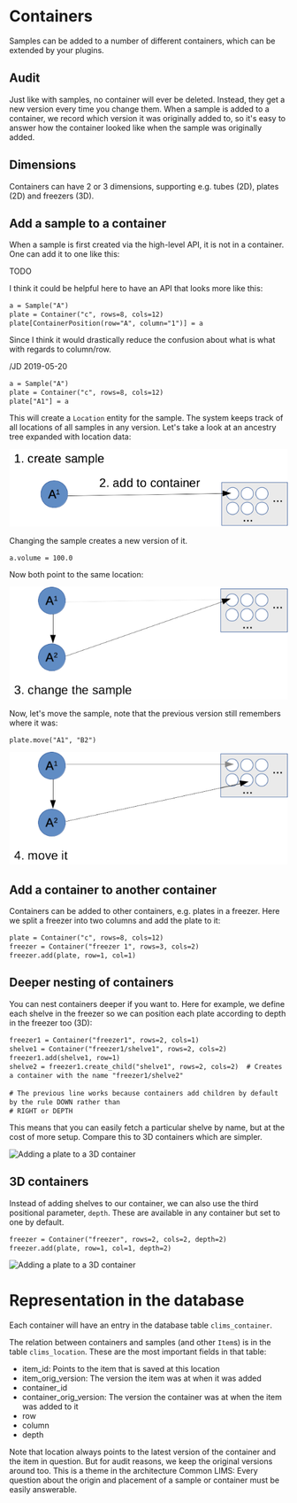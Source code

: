 # Containers

Samples can be added to a number of different containers, which can be extended by your plugins.

## Audit

Just like with samples, no container will ever be deleted. Instead, they get a new version every time you change them. When a sample is added to a container, we record which version it was originally added to, so it's easy to answer how the container looked like when the sample was originally added.

## Dimensions

Containers can have 2 or 3 dimensions, supporting e.g. tubes (2D), plates (2D) and freezers (3D).

## Add a sample to a container

When a sample is first created via the high-level API, it is not in a container. One can add it to one like this:

TODO

I think it could be helpful here to have an API that looks more like this:

```
a = Sample("A")
plate = Container("c", rows=8, cols=12)
plate[ContainerPosition(row="A", column="1")] = a
```

Since I think it would drastically reduce the confusion about what is what with regards to column/row.

/JD 2019-05-20

```
a = Sample("A")
plate = Container("c", rows=8, cols=12)
plate["A1"] = a
```

This will create a `Location` entity for the sample. The system keeps track of all locations of all samples in any version. Let's take a look at an ancestry tree expanded with location data:

![Add a sample to a container](./img/samples-05.png)

Changing the sample creates a new version of it.

```
a.volume = 100.0
```

Now both point to the same location:

![Change the sample](./img/samples-06.png)

Now, let's move the sample, note that the previous version still remembers where it was:

```
plate.move("A1", "B2")
```

![Move the sample](./img/samples-07.png)

## Add a container to another container

Containers can be added to other containers, e.g. plates in a freezer. Here we split a freezer into two columns and add the plate to it:

```
plate = Container("c", rows=8, cols=12)
freezer = Container("freezer 1", rows=3, cols=2)
freezer.add(plate, row=1, col=1)
```

## Deeper nesting of containers

You can nest containers deeper if you want to. Here for example, we define each shelve in the freezer so we can position each plate according to depth in the freezer too (3D):

```
freezer1 = Container("freezer1", rows=2, cols=1)
shelve1 = Container("freezer1/shelve1", rows=2, cols=2)
freezer1.add(shelve1, row=1)
shelve2 = freezer1.create_child("shelve1", rows=2, cols=2)  # Creates a container with the name "freezer1/shelve2"

# The previous line works because containers add children by default by the rule DOWN rather than
# RIGHT or DEPTH
```

This means that you can easily fetch a particular shelve by name, but at the cost of more setup. Compare this to 3D containers which are simpler.

![Adding a plate to a 3D container](./img/samples-09.png)

## 3D containers

Instead of adding shelves to our container, we can also use the third positional parameter, `depth`. These are available in any container but set to one by default.

```
freezer = Container("freezer", rows=2, cols=2, depth=2)
freezer.add(plate, row=1, col=1, depth=2)
```

![Adding a plate to a 3D container](./img/samples-08.png)

# Representation in the database

Each container will have an entry in the database table `clims_container`.

The relation between containers and samples (and other `Item`s) is in the table `clims_location`. These are the most important fields in that table:

- item_id: Points to the item that is saved at this location
- item_orig_version: The version the item was at when it was added
- container_id
- container_orig_version: The version the container was at when the item was added to it
- row
- column
- depth

Note that location always points to the latest version of the container and the item in question. But for audit reasons, we keep the original versions around too. This is a theme in the architecture Common LIMS: Every question about the origin and placement of a sample or container must be easily answerable.
